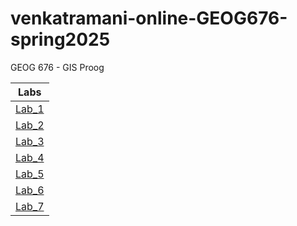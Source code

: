 # venkatramani-online-GEOG676-spring2025
GEOG 676 - GIS Proog 

|Labs    |
|:------:|
|[Lab_1](Lab_1/README.md)|
|[Lab_2](Lab_2/README.md)|
|[Lab_3](Lab_3/README.md)|
|[Lab_4](Lab_4/README.md)|
|[Lab_5](Lab_5/README.md)|
|[Lab_6](Lab_6/README.md)|
|[Lab_7](Lab_7/README.md)|